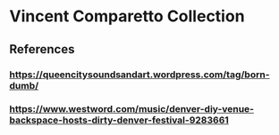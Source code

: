 # Vincent Comparetto Collection

## References
### https://queencitysoundsandart.wordpress.com/tag/born-dumb/
### https://www.westword.com/music/denver-diy-venue-backspace-hosts-dirty-denver-festival-9283661
